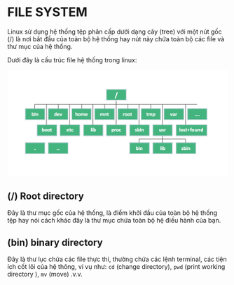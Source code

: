 # FILE SYSTEM

Linux sử dụng hệ thống tệp phân cấp dưới dạng cây (tree) với một nút gốc (/) là nơi băt đầu của toàn bộ hệ thống hay nút này chứa toàn bộ các file và thư mục của hệ thống.

Dưới đây là cấu trúc file hệ thống trong linux:

<img src="../Images/Linux-File-System.png">

## (/) Root directory
Đây là thư mục gốc của hệ thống, là điểm khởi đầu của toàn bộ hệ thống tệp hay nói cách khác đây là thư mục chứa toàn bộ hệ điều hành của bạn.

## (bin) binary directory
Đây là thư lục chứa các file thực thi, thường chứa các lệnh terminal, các tiện ích cốt lõi của hệ thông, ví vụ như: `cd` (change directory), `pwd` (print working directory ), `mv` (move) .v.v.